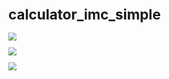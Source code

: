 # calculator_imc_simple


![](https://i.postimg.cc/MZ7nx7ky/Screenshot-2.png)


![](https://i.postimg.cc/Y0rMtmg3/Screenshot-400000000000000000.png)

![](https://user-images.githubusercontent.com/91764104/209436631-d9258217-0031-43db-b226-5988e0bff38f.png)
